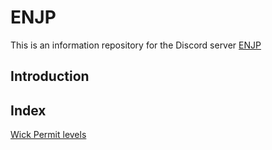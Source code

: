 # ENJP

This is an information repository for the Discord server [ENJP](https://discord.gg/enjp)

## Introduction

## Index

[Wick Permit levels](ENJP%20Wick%20permission%20levels.md)
